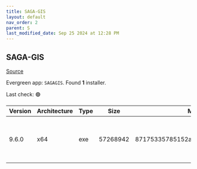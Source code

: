 ```yaml
---
title: SAGA-GIS
layout: default
nav_order: 2
parent: S
last_modified_date: Sep 25 2024 at 12:28 PM
---
```


## SAGA-GIS

[Source](http://www.saga-gis.org/)

Evergreen app: `SAGAGIS`. Found **1** installer.

Last check: 🟢

| Version | Architecture | Type | Size     | Md5                              | URI                                                                                                                                                                                                                    |
| ------- | ------------ | ---- | -------- | -------------------------------- | ---------------------------------------------------------------------------------------------------------------------------------------------------------------------------------------------------------------------- |
| 9.6.0   | x64          | exe  | 57268942 | 87175335785152ab6b24529e1b9a56f1 | [https://master.dl.sourceforge.net/project/saga-gis/SAGA%20-%209/SAGA%20-%209.6.0/saga-9.6.0_x64_setup.exe](https://master.dl.sourceforge.net/project/saga-gis/SAGA%20-%209/SAGA%20-%209.6.0/saga-9.6.0_x64_setup.exe) |
